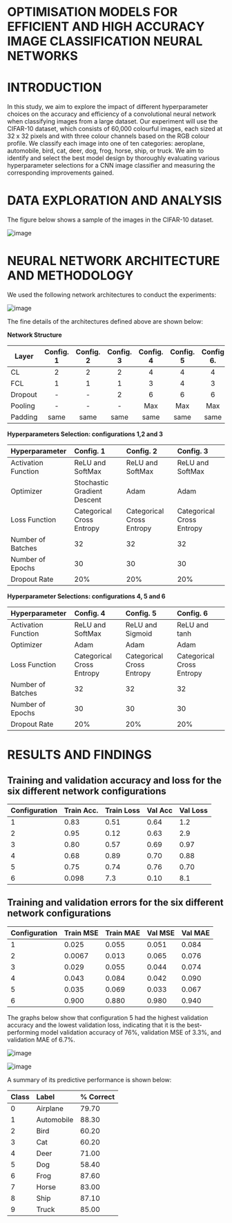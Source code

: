 # OPTIMISATION MODELS FOR EFFICIENT AND HIGH ACCURACY IMAGE CLASSIFICATION NEURAL NETWORKS

# INTRODUCTION

In this study, we aim to explore the impact of different hyperparameter choices on the accuracy and efficiency of a convolutional neural network when classifying images from a large dataset. Our experiment will use the CIFAR-10 dataset, which consists of 60,000 colourful images, each sized at 32 x 32 pixels and with three colour channels based on the RGB colour profile. We classify each image into one of ten categories: aeroplane, automobile, bird, cat, deer, dog, frog, horse, ship, or truck. We aim to identify and select the best model design by thoroughly evaluating various hyperparameter selections for a CNN image classifier and measuring the corresponding improvements gained.

# DATA EXPLORATION AND ANALYSIS

The figure below shows a sample of the images in the CIFAR-10 dataset.

![image](https://github.com/dave2k77/img_classification_optimisation/assets/30156495/d991c436-9e8a-48ed-865f-e866f5db927b)


# NEURAL NETWORK ARCHITECTURE AND METHODOLOGY

 We used the following network architectures to conduct the experiments:

![image](https://github.com/dave2k77/img_classification_optimisation/assets/30156495/9acc41a6-1be8-4b9d-8ebc-566968a7a861)


The fine details of the architectures defined above are shown below:

**Network Structure**

|Layer  |Config. 1 | Config. 2 | Config. 3 | Config. 4 | Config. 5 | Config 6. |
|-------|:--------:|:---------:|:---------:|:---------:|:---------:|:---------:|
|CL     | 2        | 2         | 2         | 4         | 4         | 4         |
|FCL    | 1        | 1         | 1         | 3         | 4         | 3         |
|Dropout| -        | -         | 2         | 6         | 6         | 6         |
|Pooling| -        | -         | -         | Max       | Max       | Max       |
|Padding| same     | same      | same      | same      | same      | same      |

**Hyperparameters Selection: configurations 1,2 and 3**

|Hyperparameter     |Config. 1                   | Config. 2                  | Config. 3                  |
|:------------------|:---------------------------|:---------------------------|:---------------------------|
|Activation Function|ReLU and SoftMax            |ReLU and SoftMax            |ReLU and SoftMax            |
|Optimizer          |Stochastic Gradient Descent |Adam                        |Adam                        |
|Loss Function      |Categorical Cross Entropy   |Categorical Cross Entropy   |Categorical Cross Entropy   |
|Number of Batches  |32                          |32                          |32                          |
|Number of Epochs   |30                          |30                          |30                          |
|Dropout Rate       |20%                         |20%                         |20%                         |


**Hyperparameter Selections: configurations 4, 5 and 6**

|Hyperparameter     | Config. 4                  | Config. 5                  | Config. 6                  |
|:------------------|:---------------------------|:---------------------------|:---------------------------|
|Activation Function|ReLU and SoftMax            |ReLU and Sigmoid            |ReLU and tanh            |
|Optimizer          |Adam                        |Adam                        |Adam                        |
|Loss Function      |Categorical Cross Entropy   |Categorical Cross Entropy   |Categorical Cross Entropy   |
|Number of Batches  |32                          |32                          |32                          |
|Number of Epochs   |30                          |30                          |30                          |
|Dropout Rate       |20%                         |20%                         |20%                         |


# RESULTS AND FINDINGS

## Training and validation accuracy and loss for the six different network configurations

| Configuration     | Train Acc.   | Train Loss  | Val Acc  | Val Loss  |
|:------------------|:-------------|:------------|:---------|:----------|
|1                  |0.83          |0.51         |0.64      |1.2        |
|2                  |0.95          |0.12         |0.63      |2.9        |
|3                  |0.80          |0.57         |0.69      |0.97       |
|4                  |0.68          |0.89         |0.70      |0.88       |
|5                  |0.75          |0.74         |0.76      |0.70       |
|6                  |0.098         |7.3          |0.10      |8.1        |



## Training and validation errors for the six different network configurations

| Configuration     | Train MSE     | Train MAE    | Val MSE   | Val MAE    |
|:------------------|:--------------|:-------------|:----------|:-----------|
|1                  |0.025          |0.055         |0.051      |0.084       |
|2                  |0.0067         |0.013         |0.065      |0.076       |
|3                  |0.029          |0.055         |0.044      |0.074       |
|4                  |0.043          |0.084         |0.042      |0.090       |
|5                  |0.035          |0.069         |0.033      |0.067       |
|6                  |0.900          |0.880         |0.980      |0.940       |


The graphs below show that configuration 5 had the highest validation accuracy and the lowest validation loss, indicating that it is the best-performing model validation accuracy of 76%, validation MSE of 3.3%, and validation MAE of 6.7%. 

![image](https://github.com/dave2k77/img_classification_optimisation/assets/30156495/aaa3e25e-1367-478d-9fa3-359a78fa0daf)

![image](https://github.com/dave2k77/img_classification_optimisation/assets/30156495/c9ef35b4-55ce-4234-aae5-b80fb561d6bb)




A summary of its predictive performance is shown below:

|Class |Label      | % Correct |
|:-----|:----------|:----------|
|0     |Airplane   |79.70      |
|1     |Automobile |88.30      |
|2     |Bird       |60.20      |
|3     |Cat        |60.20      |
|4     |Deer       |71.00      |
|5     |Dog        |58.40      |
|6     |Frog       |87.60      |
|7     |Horse      |83.00      |
|8     |Ship       |87.10      |
|9     |Truck      |85.00      |




